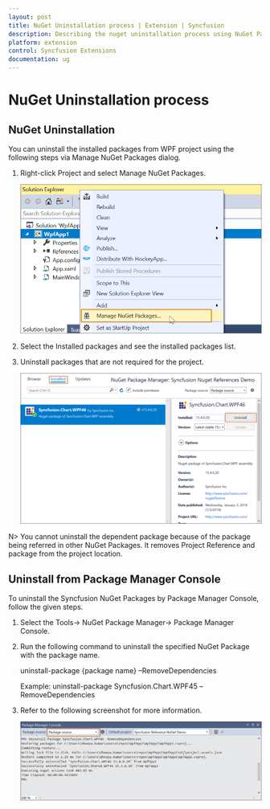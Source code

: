 ```yaml
---
layout: post
title: NuGet Uninstallation process | Extension | Syncfusion
description: Describing the nuget uninstallation process using NuGet Package Manager and Package Manager console
platform: extension
control: Syncfusion Extensions
documentation: ug
---
```


# NuGet Uninstallation process


## NuGet Uninstallation

You can uninstall the installed packages from WPF project using the following steps via Manage NuGet Packages dialog.

1. Right-click Project and select Manage NuGet Packages. 

   ![Installed packages details in NuGet Package Manager dialog](NuGet-Uninstallation_images/NuGet-Uninstallation-img2.png)
   

2. Select the Installed packages and see the installed packages list.
3. Uninstall packages that are not required for the project. 

   ![Installed packages details in NuGet Package Manager dialog](NuGet-Uninstallation_images/NuGet-Uninstallation-img1.png)

N> You cannot uninstall the dependent package because of the package being referred in other NuGet Packages. It removes Project Reference and package from the project location.

## Uninstall from Package Manager Console

To uninstall the Syncfusion NuGet Packages by Package Manager Console, follow the given steps.

1. Select the Tools-> NuGet Package Manager-> Package Manager Console.
2. Run the following command to uninstall the specified NuGet Package with the package name. 

   uninstall-package {package name} –RemoveDependencies

   Example: uninstall-package Syncfusion.Chart.WPF45 –RemoveDependencies

3. Refer to the following screenshot for more information.
   
   
   
   ![NuGet package uninstallation log in Package Manager Console window](Uninstall-from-Package-Manager-Console_images/Uninstall-from-Package-Manager-Console-img1.png)



